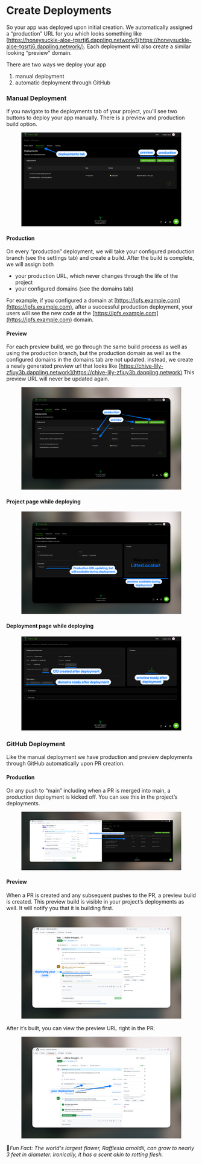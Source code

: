 # Create Deployments

So your app was deployed upon initial creation. We automatically assigned a “production” URL for you which looks something like [https://honeysuckle-aloe-tgsrtj6.dappling.network/](https://honeysuckle-aloe-tgsrtj6.dappling.network/). Each deployment will also create a similar looking “preview” domain.

There are two ways we deploy your app

1. manual deployment
2. automatic deployment through GitHub

### Manual Deployment

If you navigate to the deployments tab of your project, you’ll see two buttons to deploy your app manually. There is a preview and production build option.

<figure><img src="../../.gitbook/assets/image (31).png" alt=""><figcaption></figcaption></figure>

#### Production

On every “production” deployment, we will take your configured production branch (see the settings tab) and create a build. After the build is complete, we will assign both

* your production URL, which never changes through the life of the project
* your configured domains (see the domains tab)

For example, if you configured a domain at [https://ipfs.example.com](https://ipfs.example.com), after a successful production deployment, your users will see the new code at the [https://ipfs.example.com](https://ipfs.example.com) domain.

#### Preview

For each preview build, we go through the same build process as well as using the production branch, but the production domain as well as the configured domains in the domains tab are not updated. instead, we create a newly generated preview url that looks like [https://chive-lily-zfiuy3b.dappling.network](https://chive-lily-zfiuy3b.dappling.network) This preview URL will never be updated again.

<figure><img src="../../.gitbook/assets/image (32).png" alt=""><figcaption></figcaption></figure>

#### Project page while deploying

<figure><img src="../../.gitbook/assets/image (33).png" alt=""><figcaption></figcaption></figure>

#### Deployment page while deploying

<figure><img src="../../.gitbook/assets/image (34).png" alt=""><figcaption></figcaption></figure>

### GitHub Deployment

Like the manual deployment we have production and preview deployments through GitHub automatically upon PR creation.

#### Production

On any push to “main” including when a PR is merged into main, a production deployment is kicked off. You can see this in the project’s deployments.

<figure><img src="../../.gitbook/assets/image (35).png" alt=""><figcaption></figcaption></figure>

#### Preview

When a PR is created and any subsequent pushes to the PR, a preview build is created. This preview build is visible in your project’s deployments as well. It will notify you that it is building first.

<figure><img src="../../.gitbook/assets/image (36).png" alt=""><figcaption></figcaption></figure>

After it’s built, you can view the preview URL right in the PR.

<figure><img src="../../.gitbook/assets/image (37).png" alt=""><figcaption></figcaption></figure>



:cactus:_Fun Fact: The world's largest flower, Rafflesia arnoldii, can grow to nearly 3 feet in diameter. Ironically, it has a scent akin to rotting flesh._
